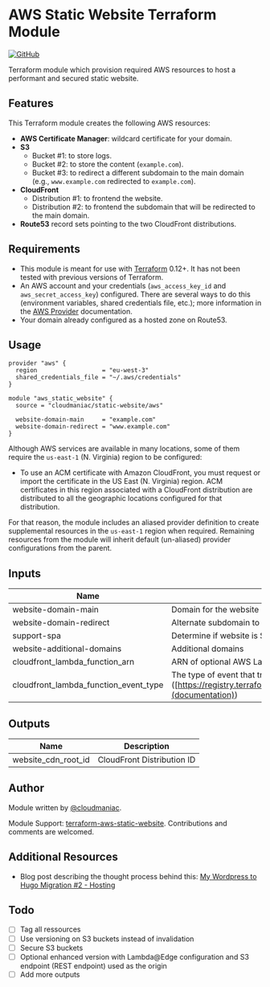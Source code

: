 # AWS Static Website Terraform Module

[![GitHub][github-image]][github-link]

  [github-image]: https://img.shields.io/github/release/realglobe-Inc/terraform-aws-static-website.svg
  [github-link]: https://github.com/realglobe-Inc/terraform-aws-static-website/releases

Terraform module which provision required AWS resources to host a performant and secured static website.

## Features

This Terraform module creates the following AWS resources:

* **AWS Certificate Manager**: wildcard certificate for your domain.
* **S3**
  * Bucket #1: to store logs.
  * Bucket #2: to store the content (`example.com`).
  * Bucket #3: to redirect a different subdomain to the main domain (e.g., `www.example.com` redirected to `example.com`).
* **CloudFront**
  * Distribution #1: to frontend the website.
  * Distribution #2: to frontend the subdomain that will be redirected to the main domain.
* **Route53** record sets pointing to the two CloudFront distributions.

## Requirements

* This module is meant for use with [Terraform](https://www.terraform.io/downloads.html) 0.12+. It has not been tested with previous versions of Terraform.
* An AWS account and your credentials (`aws_access_key_id` and `aws_secret_access_key`) configured. There are several ways to do this (environment variables, shared credentials file, etc.); more information in the [AWS Provider](https://www.terraform.io/docs/providers/aws/index.html) documentation.
* Your domain already configured as a hosted zone on Route53.

## Usage

```HCL
provider "aws" {
  region                  = "eu-west-3"
  shared_credentials_file = "~/.aws/credentials"
}

module "aws_static_website" {
  source = "cloudmaniac/static-website/aws"

  website-domain-main     = "example.com"
  website-domain-redirect = "www.example.com"
}
```

Although AWS services are available in many locations, some of them require the `us-east-1` (N. Virginia) region to be configured:

* To use an ACM certificate with Amazon CloudFront, you must request or import the certificate in the US East (N. Virginia) region. ACM certificates in this region associated with a CloudFront distribution are distributed to all the geographic locations configured for that distribution.

For that reason, the module includes an aliased provider definition to create supplemental resources in the `us-east-1` region when required. Remaining resources from the module will inherit default (un-aliased) provider configurations from the parent.

## Inputs

| Name | Description | Type | Default | Required |
|------|-------------|:----:|:-------:|:--------:|
| website-domain-main | Domain for the website (e.g., `example.com`) | string | - | yes |
| website-domain-redirect | Alternate subdomain to redirect to the main website (e.g., `www.example.com`) | string | - | yes |
| support-spa | Determine if website is SPA (Single-Page Application) to direct 404 response to index.html | bool | `false` | no |
| website-additional-domains | Additional domains | list(string) | [] | no |
| cloudfront_lambda_function_arn | ARN of optional AWS Lambda Function that can be associated with the CloudFront distribution to provide custom behaviour | string | - | no |
| cloudfront_lambda_function_event_type | The type of event that triggers the above Lambda Function ([https://registry.terraform.io/providers/hashicorp/aws/latest/docs/resources/cloudfront_distribution#lambda_function_association](documentation)) | string | `origin-request` | no |

## Outputs

| Name | Description |
|------|-------------|
| website_cdn_root_id | CloudFront Distribution ID |

## Author

Module written by [@cloudmaniac](https://github.com/cloudmaniac).

Module Support: [terraform-aws-static-website](https://github.com/cloudmaniac/terraform-aws-static-website). Contributions and comments are welcomed.

## Additional Resources

* Blog post describing the thought process behind this: [My Wordpress to Hugo Migration #2 - Hosting](https://cloudmaniac.net/wordpress-to-hugo-migration-2-hosting/)

## Todo

* [ ] Tag all ressources
* [ ] Use versioning on S3 buckets instead of invalidation
* [ ] Secure S3 buckets
* [ ] Optional enhanced version with Lambda@Edge configuration and S3 endpoint (REST endpoint) used as the origin
* [ ] Add more outputs
